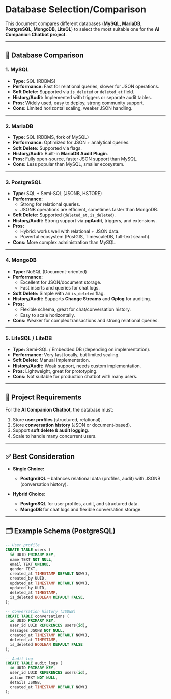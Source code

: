 # Database Selection/Comparison

This document compares different databases (**MySQL, MariaDB, PostgreSQL, MongoDB, LiteQL**) to select the most suitable one for the **AI Companion Chatbot project**.  

---

## 🔎 Database Comparison

### 1. MySQL
- **Type:** SQL (RDBMS)  
- **Performance:** Fast for relational queries, slower for JSON operations.  
- **Soft Delete:** Supported via `is_deleted` or `deleted_at` field.  
- **History/Audit:** Implemented with triggers or separate audit tables.  
- **Pros:** Widely used, easy to deploy, strong community support.  
- **Cons:** Limited horizontal scaling, weaker JSON handling.  

---

### 2. MariaDB
- **Type:** SQL (RDBMS, fork of MySQL)  
- **Performance:** Optimized for JSON + analytical queries.  
- **Soft Delete:** Supported via flags.  
- **History/Audit:** Built-in **MariaDB Audit Plugin**.  
- **Pros:** Fully open-source, faster JSON support than MySQL.  
- **Cons:** Less popular than MySQL, smaller ecosystem.  

---

### 3. PostgreSQL
- **Type:** SQL + Semi-SQL (JSONB, HSTORE)  
- **Performance:**  
  - Strong for relational queries.  
  - JSONB operations are efficient, sometimes faster than MongoDB.  
- **Soft Delete:** Supported (`deleted_at`, `is_deleted`).  
- **History/Audit:** Strong support via **pgAudit**, triggers, and extensions.  
- **Pros:**  
  - Hybrid: works well with relational + JSON data.  
  - Powerful ecosystem (PostGIS, TimescaleDB, full-text search).  
- **Cons:** More complex administration than MySQL.  

---

### 4. MongoDB
- **Type:** NoSQL (Document-oriented)  
- **Performance:**  
  - Excellent for JSON/document storage.  
  - Fast inserts and queries for chat logs.  
- **Soft Delete:** Simple with an `is_deleted` flag.  
- **History/Audit:** Supports **Change Streams** and **Oplog** for auditing.  
- **Pros:**  
  - Flexible schema, great for chat/conversation history.  
  - Easy to scale horizontally.  
- **Cons:** Weaker for complex transactions and strong relational queries.  

---

### 5. LiteSQL / LiteDB
- **Type:** Semi-SQL / Embedded DB (depending on implementation).  
- **Performance:** Very fast locally, but limited scaling.  
- **Soft Delete:** Manual implementation.  
- **History/Audit:** Weak support, needs custom implementation.  
- **Pros:** Lightweight, great for prototyping.  
- **Cons:** Not suitable for production chatbot with many users.  

---

## 📌 Project Requirements

For the **AI Companion Chatbot**, the database must:  
1. Store **user profiles** (structured, relational).  
2. Store **conversation history** (JSON or document-based).  
3. Support **soft delete & audit logging**.  
4. Scale to handle many concurrent users.  

---

## ✅ Best Consideration

- **Single Choice:**  
  - **PostgreSQL** – balances relational data (profiles, audit) with JSONB (conversation history).  

- **Hybrid Choice:**  
  - **PostgreSQL** for user profiles, audit, and structured data.  
  - **MongoDB** for chat logs and flexible conversation storage.  

---

## 🗂️ Example Schema (PostgreSQL)

```sql
-- User profile
CREATE TABLE users (
  id UUID PRIMARY KEY,
  name TEXT NOT NULL,
  email TEXT UNIQUE,
  gender TEXT,
  created_at TIMESTAMP DEFAULT NOW(),
  created_by UUID,
  updated_at TIMESTAMP DEFAULT NOW(),
  updated_by UUID,
  deleted_at TIMESTAMP,
  is_deleted BOOLEAN DEFAULT FALSE,
);

-- Conversation history (JSONB)
CREATE TABLE conversations (
  id UUID PRIMARY KEY,
  user_id UUID REFERENCES users(id),
  messages JSONB NOT NULL,
  created_at TIMESTAMP DEFAULT NOW(),
  deleted_at TIMESTAMP,
  is_deleted BOOLEAN DEFAULT FALSE
);

-- Audit log
CREATE TABLE audit_logs (
  id UUID PRIMARY KEY,
  user_id UUID REFERENCES users(id),
  action TEXT NOT NULL,
  details JSONB,
  created_at TIMESTAMP DEFAULT NOW()
);
